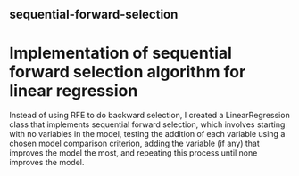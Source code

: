 ## sequential-forward-selection
# Implementation of sequential forward selection algorithm for linear regression

Instead of using RFE to do backward selection, I created a LinearRegression class that implements sequential forward selection, which involves starting with no variables in the model, testing the addition of each variable using a chosen model comparison criterion, adding the variable (if any) that improves the model the most, and repeating this process until none improves the model.

